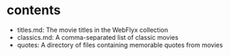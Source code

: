 # contents

- titles.md: The movie titles in the WebFlyx collection
- classics.md: A comma-separated list of classic movies
- quotes: A directory of files containing memorable quotes from movies
